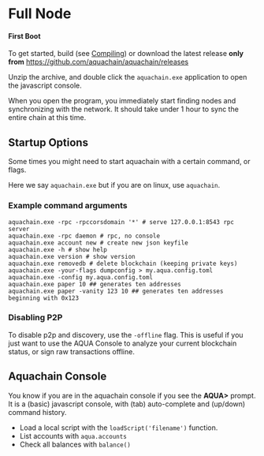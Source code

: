 # Full Node


#### **First Boot**

To get started, build (see [Compiling](Compiling)) or download the latest release **only from** https://github.com/aquachain/aquachain/releases

Unzip the archive, and double click the `aquachain.exe` application to open the javascript console.

When you open the program, you immediately start finding nodes and synchronizing with the network. It should take under 1 hour to sync the entire chain at this time.

## Startup Options

Some times you might need to start aquachain with a certain command, or flags.

Here we say `aquachain.exe` but if you are on linux, use `aquachain`.


### Example command arguments

```
aquachain.exe -rpc -rpccorsdomain '*' # serve 127.0.0.1:8543 rpc server
aquachain.exe -rpc daemon # rpc, no console
aquachain.exe account new # create new json keyfile
aquachain.exe -h # show help
aquachain.exe version # show version
aquachain.exe removedb # delete blockchain (keeping private keys)
aquachain.exe -your-flags dumpconfig > my.aqua.config.toml
aquachain.exe -config my.aqua.config.toml
aquachain.exe paper 10 ## generates ten addresses
aquachain.exe paper -vanity 123 10 ## generates ten addresses beginning with 0x123
```

### Disabling P2P

To disable p2p and discovery, use the `-offline` flag.
This is useful if you just want to use the AQUA Console to analyze your current blockchain status, or sign raw transactions offline.

## Aquachain Console

You know if you are in the aquachain console if you see the **AQUA>** prompt.
It is a (basic) javascript console, with (tab) auto-complete and (up/down) command history.

- Load a local script with the `loadScript('filename')` function.
- List accounts with `aqua.accounts`
- Check all balances with `balance()`

